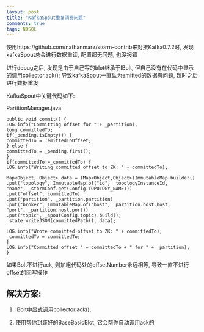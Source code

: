 ```yaml
---
layout: post
title: "KafkaSpout重复消费问题"
comments: true
tags: NOSQL
---
```


使用https://github.com/nathanmarz/storm-contrib来对接Kafka0.7.2时, 发现kafkaSpout总会进行数据重读, 配置都无问题, 也没报错

进行debug之后, 发现是由于自己写的blot继承于IBolt, 但自己没有在代码中显示的调用collector.ack(); 导致kafkaSpout一直认为emitted的数据有问题, 超时之后进行数据重发

KafkaSpout中关键代码如下:

PartitionManager.java

```
public void commit() {
LOG.info("Committing offset for " + _partition);
long committedTo;
if(_pending.isEmpty()) {
committedTo = _emittedToOffset;
} else {
committedTo = _pending.first();
}
if(committedTo!=_committedTo) {
LOG.info("Writing committed offset to ZK: " + committedTo);

Map<Object, Object> data = (Map<Object,Object>)ImmutableMap.builder()
.put("topology", ImmutableMap.of("id", _topologyInstanceId,
"name", _stormConf.get(Config.TOPOLOGY_NAME)))
.put("offset", committedTo)
.put("partition", _partition.partition)
.put("broker", ImmutableMap.of("host", _partition.host.host,
"port", _partition.host.port))
.put("topic", _spoutConfig.topic).build();
_state.writeJSON(committedPath(), data);

LOG.info("Wrote committed offset to ZK: " + committedTo);
_committedTo = committedTo;
}
LOG.info("Committed offset " + committedTo + " for " + _partition);
}
```

如果Bolt不进行ack, 则加粗代码处的offsetNumber永远相等, 导致一直不进行offset的回写操作

## 解决方案:

1. IBolt中显式调用collector.ack();

2. 使用帮你封装好的BaseBasicBlot, 它会帮你自动调用ack的
